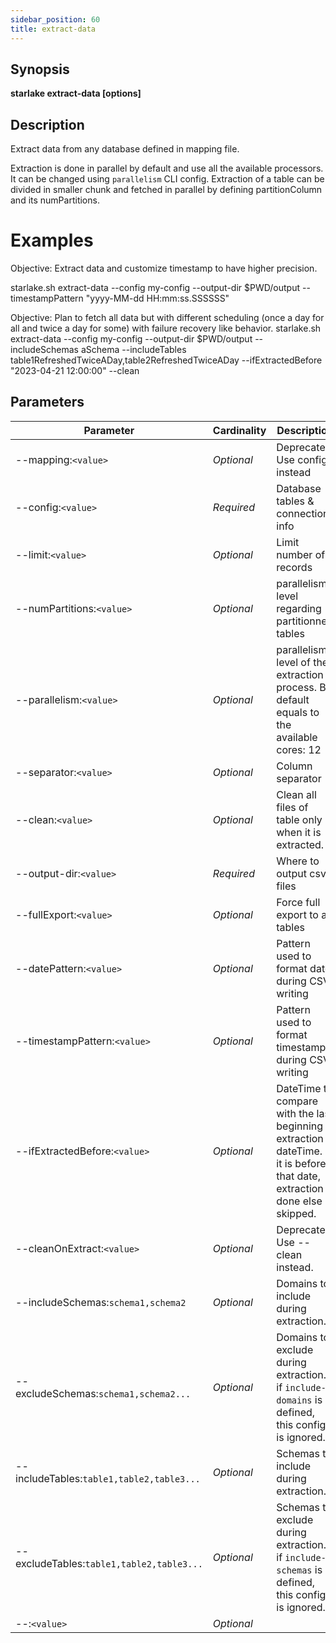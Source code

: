```yaml
---
sidebar_position: 60
title: extract-data
---
```



## Synopsis

**starlake extract-data [options]**

## Description

Extract data from any database defined in mapping file.

Extraction is done in parallel by default and use all the available processors. It can be changed using `parallelism` CLI config.
Extraction of a table can be divided in smaller chunk and fetched in parallel by defining partitionColumn and its numPartitions.

Examples
========

Objective: Extract data and customize timestamp to have higher precision.

  starlake.sh extract-data --config my-config --output-dir $PWD/output --timestampPattern "yyyy-MM-dd HH:mm:ss.SSSSSS"

Objective: Plan to fetch all data but with different scheduling (once a day for all and twice a day for some) with failure recovery like behavior.
  starlake.sh extract-data --config my-config --output-dir $PWD/output --includeSchemas aSchema
         --includeTables table1RefreshedTwiceADay,table2RefreshedTwiceADay --ifExtractedBefore "2023-04-21 12:00:00"
         --clean



## Parameters

 Parameter                                 | Cardinality | Description                                                                                                                  
-------------------------------------------|-------------|------------------------------------------------------------------------------------------------------------------------------
 --mapping:`<value>`                       | *Optional*  | Deprecated. Use config instead                                                                                               
 --config:`<value>`                        | *Required*  | Database tables & connection info                                                                                            
 --limit:`<value>`                         | *Optional*  | Limit number of records                                                                                                      
 --numPartitions:`<value>`                 | *Optional*  | parallelism level regarding partitionned tables                                                                              
 --parallelism:`<value>`                   | *Optional*  | parallelism level of the extraction process. By default equals to the available cores: 12                                    
 --separator:`<value>`                     | *Optional*  | Column separator                                                                                                             
 --clean:`<value>`                         | *Optional*  | Clean all files of table only when it is extracted.                                                                          
 --output-dir:`<value>`                    | *Required*  | Where to output csv files                                                                                                    
 --fullExport:`<value>`                    | *Optional*  | Force full export to all tables                                                                                              
 --datePattern:`<value>`                   | *Optional*  | Pattern used to format date during CSV writing                                                                               
 --timestampPattern:`<value>`              | *Optional*  | Pattern used to format timestamp during CSV writing                                                                          
 --ifExtractedBefore:`<value>`             | *Optional*  | DateTime to compare with the last beginning extraction dateTime. If it is before that date, extraction is done else skipped. 
 --cleanOnExtract:`<value>`                | *Optional*  | Deprecated. Use --clean instead.                                                                                             
 --includeSchemas:`schema1,schema2`        | *Optional*  | Domains to include during extraction.                                                                                        
 --excludeSchemas:`schema1,schema2...`     | *Optional*  | Domains to exclude during extraction. if `include-domains` is defined, this config is ignored.                               
 --includeTables:`table1,table2,table3...` | *Optional*  | Schemas to include during extraction.                                                                                        
 --excludeTables:`table1,table2,table3...` | *Optional*  | Schemas to exclude during extraction. if `include-schemas` is defined, this config is ignored.                               
 --:`<value>`                              | *Optional*  |

